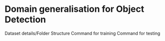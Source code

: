 # Domain generalisation for Object Detection

Dataset details/Folder Structure
Command for training
Command for testing
